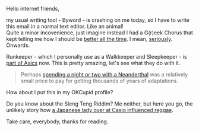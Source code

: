 Hello internet friends,

my usual writing tool - Byword - is crashing on me today, so I have to write this email in a normal text editor. Like an animal!  
Quite a minor incovenience, just imagine instead I had a G(r)eek Chorus that kept telling me how I should be [better all the time](https://medium.com/@randileeharper/putting-out-the-twitter-trashfire-3ac6cb1af3e). I mean, [seriously](http://www.nytimes.com/2016/02/11/technology/twitter-to-save-itself-must-scale-back-world-swallowing-ambitions.html?_r=0).  
Onwards.

Runkeeper - which I personally use as a Walkkeeper and Sleepkeeper - is [part of Asics](https://medium.com/runkeeper-everyone-every-run/runkeeper-and-asics-are-joining-forces-eae4d7a510c5) now. This is pretty amazing, let's see what they do with it.

> Perhaps [spending a night or two with a Neanderthal](http://www.theverge.com/2016/2/11/10966912/neanderthal-dna-influence-skin-nicotine) was a relatively small price to pay for getting thousands of years of adaptations.

How about I put this in my OKCupid profile?

Do you know about the Sleng Teng Riddim? Me neither, but here you go, the unlikely story how [a Japanese lady over at Casio influenced reggae](http://www.engadget.com/2015/12/04/casio-and-the-sleng-teng-riddim/).

Take care, everybody, thanks for reading.